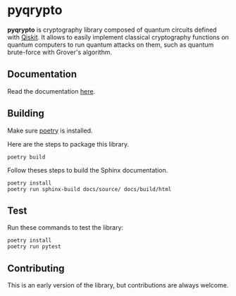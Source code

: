 pyqrypto
========

**pyqrypto** is cryptography library composed of quantum circuits defined with [Qiskit](https://qiskit.org/). It allows to easily implement classical cryptography functions on quantum computers to run quantum attacks on them, such as quantum brute-force with Grover's algorithm.

## Documentation

Read the documentation [here](https://g33kex.github.io/pyqrypto/build/html/index.html).

## Building

Make sure [poetry](https://python-poetry.org/) is installed.

Here are the steps to package this library.
```
poetry build
```

Follow theses steps to build the Sphinx documentation.
```
poetry install
poetry run sphinx-build docs/source/ docs/build/html
```

## Test

Run these commands to test the library:
```
poetry install
poetry run pytest
```

## Contributing

This is an early version of the library, but contributions are always welcome.

